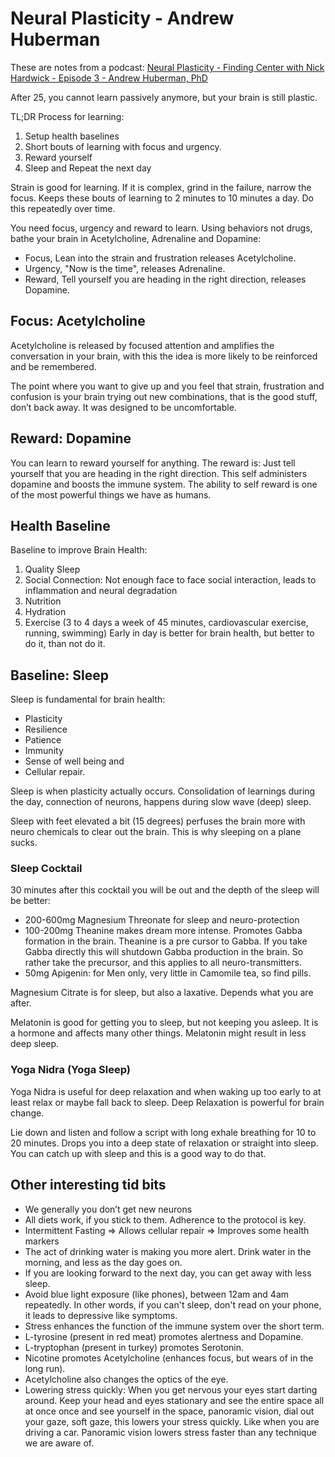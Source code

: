 # Neural Plasticity - Andrew Huberman

These are notes from a podcast: [Neural Plasticity - Finding Center with Nick Hardwick - Episode 3 - Andrew Huberman, PhD](https://podcasts.apple.com/us/podcast/episode-3-andrew-huberman-phd/id1477772341?i=1000452039176)

After 25, you cannot learn passively anymore, but your brain is still plastic.

TL;DR Process for learning:
1. Setup health baselines
2. Short bouts of learning with focus and urgency.
3. Reward yourself
4. Sleep and Repeat the next day

Strain is good for learning. If it is complex, grind in the failure, narrow the focus.
Keeps these bouts of learning to 2 minutes to 10 minutes a day.
Do this repeatedly over time.

You need focus, urgency and reward to learn.
Using behaviors not drugs, bathe your brain in Acetylcholine, Adrenaline and Dopamine:
 - Focus, Lean into the strain and frustration releases Acetylcholine.
 - Urgency, "Now is the time", releases Adrenaline.
 - Reward, Tell yourself you are heading in the right direction, releases Dopamine.

## Focus: Acetylcholine

Acetylcholine is released by focused attention and amplifies the conversation in your brain, with this the idea is more likely to be reinforced and be remembered.

The point where you want to give up and you feel that strain, frustration and confusion is your brain trying out new combinations, that is the good stuff, don’t back away. It was designed to be uncomfortable.

## Reward: Dopamine

You can learn to reward yourself for anything.
The reward is: Just tell yourself that you are heading in the right direction.
This self administers dopamine and boosts the immune system.
The ability to self reward is one of the most powerful things we have as humans.

## Health Baseline

Baseline to improve Brain Health:

 1. Quality Sleep
 2. Social Connection: Not enough face to face social interaction, leads to inflammation and neural degradation
 3. Nutrition
 4. Hydration
 5. Exercise (3 to 4 days a week of 45 minutes, cardiovascular exercise, running, swimming) Early in day is better for brain health, but better to do it, than not do it.

## Baseline: Sleep

Sleep is fundamental for brain health:

 - Plasticity
 - Resilience
 - Patience
 - Immunity
 - Sense of well being and
 - Cellular repair.

Sleep is when plasticity actually occurs.  Consolidation of learnings during the day, connection of neurons, happens during slow wave (deep) sleep.

Sleep with feet elevated a bit (15 degrees) perfuses the brain more with neuro chemicals to clear out the brain. This is why sleeping on a plane sucks.

### Sleep Cocktail

30 minutes after this cocktail you will be out and the depth of the sleep will be better:

 - 200-600mg Magnesium Threonate for sleep and neuro-protection
 - 100-200mg Theanine makes dream more intense.  Promotes Gabba formation in the brain. Theanine is a pre cursor to Gabba. If you take Gabba directly this will shutdown Gabba production in the brain. So rather take the precursor, and this applies to all neuro-transmitters.
 - 50mg Apigenin: for Men only, very little in Camomile tea, so find pills.

Magnesium Citrate is for sleep, but also a laxative.  Depends what you are after.

Melatonin is good for getting you to sleep, but not keeping you asleep. It is a hormone and affects many other things.  Melatonin might result in less deep sleep.

### Yoga Nidra (Yoga Sleep)

Yoga Nidra is useful for deep relaxation and when waking up too early to at least relax or maybe fall back to sleep.  Deep Relaxation is powerful for brain change.

Lie down and listen and follow a script with long exhale breathing for 10 to 20 minutes. Drops you into a deep state of relaxation or straight into sleep. You can catch up with sleep and this is a good way to do that.

## Other interesting tid bits

  - We generally you don’t get new neurons
  - All diets work, if you stick to them. Adherence to the protocol is key.
  - Intermittent Fasting => Allows cellular repair => Improves some health markers
  - The act of drinking water is making you more alert. Drink water in the morning, and less as the day goes on.
  - If you are looking forward to the next day, you can get away with less sleep.
  - Avoid blue light exposure (like phones), between 12am and 4am repeatedly. In other words, if you can't sleep, don't read on your phone, it leads to depressive like symptoms.
  - Stress enhances the function of the immune system over the short term.
  - L-tyrosine (present in red meat) promotes alertness and Dopamine.
  - L-tryptophan (present in turkey) promotes Serotonin.
  - Nicotine promotes Acetylcholine (enhances focus, but wears of in the long run).
  - Acetylcholine also changes the optics of the eye.
  - Lowering stress quickly: When you get nervous your eyes start darting around. Keep your head and eyes stationary and see the entire space all at once once and see yourself in the space, panoramic vision, dial out your gaze, soft gaze, this lowers your stress quickly. Like when you are driving a car. Panoramic vision lowers stress faster than any technique we are aware of.